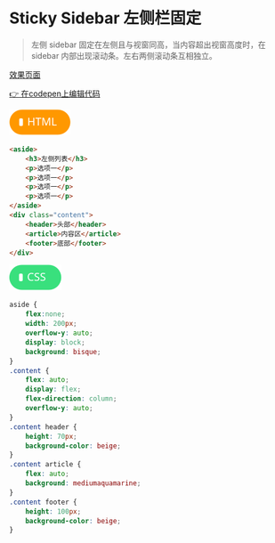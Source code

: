 # <b> Sticky Sidebar 左侧栏固定</b>

> 左侧 sidebar 固定在左侧且与视窗同高，当内容超出视窗高度时，在 sidebar 内部出现滚动条。左右两侧滚动条互相独立。

[效果页面](../assets/source/01flex-侧栏固定.html ':include :type=iframe width=100% height=580px')

[:point_right: 在codepen上编辑代码](https://codepen.io/shuangcs/pen/LdaLMq)

![标签](../assets/html.svg)

```html
<aside>
    <h3>左侧列表</h3>
    <p>选项一</p>
    <p>选项一</p>
    <p>选项一</p>
    <p>选项一</p>
</aside>
<div class="content">
    <header>头部</header>
    <article>内容区</article>
    <footer>底部</footer>
</div>
```

![标签](../assets/css.svg)

```css
aside {
    flex:none;
    width: 200px;
    overflow-y: auto;
    display: block;
    background: bisque;
}
.content {
    flex: auto;
    display: flex;
    flex-direction: column;
    overflow-y: auto;
}
.content header {
    height: 70px;
    background-color: beige;
}
.content article {
    flex: auto;
    background: mediumaquamarine;
}
.content footer {
    height: 100px;
    background-color: beige;
}
```